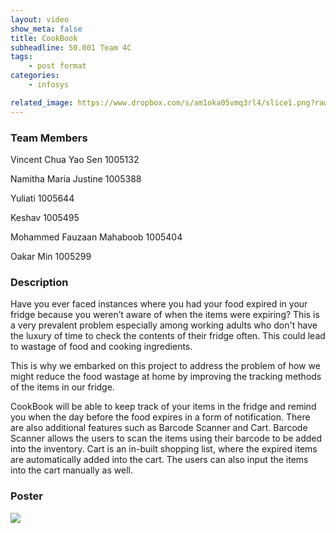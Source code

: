 ```yaml
---
layout: video
show_meta: false
title: CookBook
subheadline: 50.001 Team 4C
tags:
    - post format
categories:
    - infosys

related_image: https://www.dropbox.com/s/am1oka05vmq3rl4/slice1.png?raw=1
---
```


### Team Members
Vincent Chua Yao Sen 1005132 

Namitha Maria Justine 1005388 

Yuliati 1005644

Keshav 1005495

Mohammed Fauzaan Mahaboob 1005404 

Oakar Min 1005299



### Description


Have you ever faced instances where you had your food expired in your fridge because you weren’t aware of when the items were expiring?
This is a very prevalent problem especially among working adults who don't have the luxury of time to check the contents of their fridge often. This could lead to wastage of food and cooking ingredients.

This is why we embarked on this project to address the problem of how we might reduce the food wastage at home by improving the tracking methods of the items in our fridge.

CookBook will be able to keep track of your items in the fridge and remind you when the day before the food expires in a form of notification. There are also additional features such as Barcode Scanner and Cart. Barcode Scanner allows the users to scan the items using their barcode to be added into the inventory.
Cart is an in-built shopping list, where the expired items are automatically added into the cart. The users can also input the items into the cart manually as well.

### Poster

<img src="https://www.dropbox.com/s/rewplteeqbspdmb/1D%20Project%20-%20Checkoff%204%20%28Virtual%20Exhbit%29_1D-C04D_attempt_2022-04-18-10-31-21_Team%204D%20-%20CookBook%20Poster.png?raw=1" />
